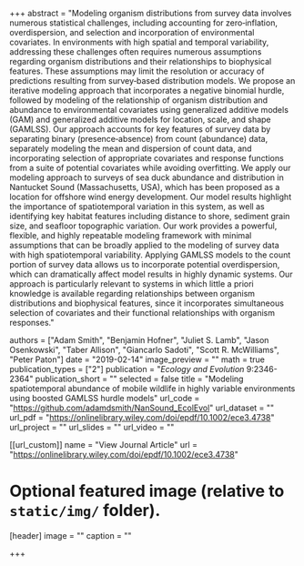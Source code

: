 +++
abstract = "Modeling organism distributions from survey data involves numerous statistical challenges, including accounting for zero‐inflation, overdispersion, and selection and incorporation of environmental covariates. In environments with high spatial and temporal variability, addressing these challenges often requires numerous assumptions regarding organism distributions and their relationships to biophysical features. These assumptions may limit the resolution or accuracy of predictions resulting from survey‐based distribution models. We propose an iterative modeling approach that incorporates a negative binomial hurdle, followed by modeling of the relationship of organism distribution and abundance to environmental covariates using generalized additive models (GAM) and generalized additive models for location, scale, and shape (GAMLSS). Our approach accounts for key features of survey data by separating binary (presence‐absence) from count (abundance) data, separately modeling the mean and dispersion of count data, and incorporating selection of appropriate covariates and response functions from a suite of potential covariates while avoiding overfitting. We apply our modeling approach to surveys of sea duck abundance and distribution in Nantucket Sound (Massachusetts, USA), which has been proposed as a location for offshore wind energy development. Our model results highlight the importance of spatiotemporal variation in this system, as well as identifying key habitat features including distance to shore, sediment grain size, and seafloor topographic variation. Our work provides a powerful, flexible, and highly repeatable modeling framework with minimal assumptions that can be broadly applied to the modeling of survey data with high spatiotemporal variability. Applying GAMLSS models to the count portion of survey data allows us to incorporate potential overdispersion, which can dramatically affect model results in highly dynamic systems. Our approach is particularly relevant to systems in which little a priori knowledge is available regarding relationships between organism distributions and biophysical features, since it incorporates simultaneous selection of covariates and their functional relationships with organism responses."

authors = ["Adam Smith", "Benjamin Hofner", "Juliet S. Lamb", "Jason Osenkowski", "Taber Allison", "Giancarlo Sadoti", "Scott R. McWilliams", "Peter Paton"]
date = "2019-02-14"
image_preview = ""
math = true
publication_types = ["2"]
publication = "*Ecology and Evolution* 9:2346-2364"
publication_short = ""
selected = false
title = "Modeling spatiotemporal abundance of mobile wildlife in highly variable environments using boosted GAMLSS hurdle models"
url_code = "https://github.com/adamdsmith/NanSound_EcolEvol"
url_dataset = ""
url_pdf = "https://onlinelibrary.wiley.com/doi/epdf/10.1002/ece3.4738"
url_project = ""
url_slides = ""
url_video = ""

[[url_custom]]
name = "View Journal Article"
url = "https://onlinelibrary.wiley.com/doi/epdf/10.1002/ece3.4738"

# Optional featured image (relative to `static/img/` folder).
[header]
image = ""
caption = ""

+++